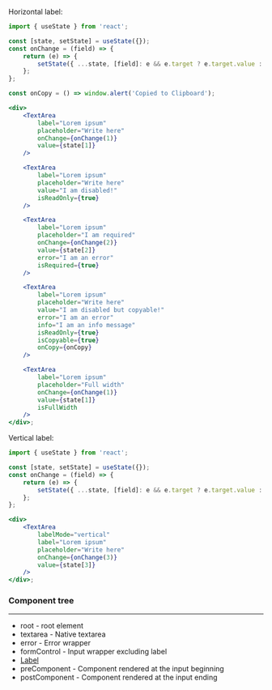 Horizontal label:

```jsx
import { useState } from 'react';

const [state, setState] = useState({});
const onChange = (field) => {
    return (e) => {
        setState({ ...state, [field]: e && e.target ? e.target.value : '' });
    };
};

const onCopy = () => window.alert('Copied to Clipboard');

<div>
    <TextArea
        label="Lorem ipsum"
        placeholder="Write here"
        onChange={onChange(1)}
        value={state[1]}
    />

    <TextArea
        label="Lorem ipsum"
        placeholder="Write here"
        value="I am disabled!"
        isReadOnly={true}
    />

    <TextArea
        label="Lorem ipsum"
        placeholder="I am required"
        onChange={onChange(2)}
        value={state[2]}
        error="I am an error"
        isRequired={true}
    />

    <TextArea
        label="Lorem ipsum"
        placeholder="Write here"
        value="I am disabled but copyable!"
        error="I am an error"
        info="I am an info message"
        isReadOnly={true}
        isCopyable={true}
        onCopy={onCopy}
    />

    <TextArea
        label="Lorem ipsum"
        placeholder="Full width"
        onChange={onChange(1)}
        value={state[1]}
        isFullWidth
    />
</div>;
```

Vertical label:

```jsx
import { useState } from 'react';

const [state, setState] = useState({});
const onChange = (field) => {
    return (e) => {
        setState({ ...state, [field]: e && e.target ? e.target.value : '' });
    };
};

<div>
    <TextArea
        labelMode="vertical"
        label="Lorem ipsum"
        placeholder="Write here"
        onChange={onChange(3)}
        value={state[3]}
    />
</div>;
```

### Component tree

---

-   root - root element
-   textarea - Native textarea
-   error - Error wrapper
-   formControl - Input wrapper excluding label
-   [Label](#/Forms?id=label)
-   preComponent - Component rendered at the input beginning
-   postComponent - Component rendered at the input ending

